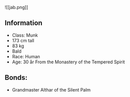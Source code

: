![[jab.png]]

## Information
- Class: Munk
- 173 cm tall
-  83 kg 
- Bald
- Race: Human
- Age: 30 år
From the Monastery of the Tempered Spirit
## Bonds:
- Grandmaster Althar of the Silent Palm